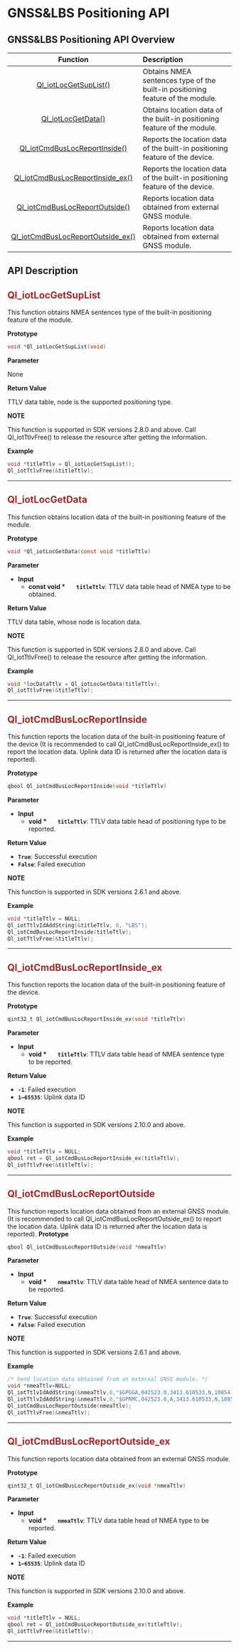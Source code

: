 # GNSS&LBS Positioning API

## **GNSS&LBS Positioning API Overview**

|                           Function                           | Description                                                  |
| :----------------------------------------------------------: | :----------------------------------------------------------- |
|        [Ql_iotLocGetSupList()](#Ql_iotLocGetSupList)         | Obtains NMEA sentences type of the built-in positioning feature of the module. |
|           [Ql_iotLocGetData()](#Ql_iotLocGetData)            | Obtains location data of the built-in positioning feature of the module. |
| [Ql_iotCmdBusLocReportInside()](#Ql_iotCmdBusLocReportInside) | Reports the location data of the built-in positioning feature of the device. |
| [Ql_iotCmdBusLocReportInside_ex()](#Ql_iotCmdBusLocReportInside_ex) | Reports the location data of the built-in positioning feature of the device. |
| [Ql_iotCmdBusLocReportOutside()](#Ql_iotCmdBusLocReportOutside) | Reports location data obtained from external GNSS module.    |
| [Ql_iotCmdBusLocReportOutside_ex()](#Ql_iotCmdBusLocReportOutside_ex) | Reports location data obtained from external GNSS module.    |

## **API Description**

<span id="Ql_iotLocGetSupList">  </span>

## <font color=#A52A2A  >__Ql_iotLocGetSupList__</font>

This function obtains NMEA sentences type of the built-in positioning feature of the module.

__Prototype__

```c
void *Ql_iotLocGetSupList(void)
```

__Parameter__

None


__Return Value__

TTLV data table, node is the supported positioning type.


__NOTE__

This function is supported in SDK versions 2.8.0 and above.
Call Ql_iotTtlvFree() to release the resource after getting the information.

__Example__

```c
void *titleTtlv = Ql_iotLocGetSupList();
Ql_iotTtlvFree(&titleTtlv);
```

---

<span id="Ql_iotLocGetData">  </span>

## <font color=#A52A2A  >__Ql_iotLocGetData__</font>

This function obtains location data of the built-in positioning feature of the module.

__Prototype__

```c
void *Ql_iotLocGetData(const void *titleTtlv)

```

__Parameter__

* __Input__
  * __const void *__   __`titleTtlv`__: TTLV data table head of NMEA type to be obtained.


__Return Value__

TTLV data table, whose node is location data.


__NOTE__

This function is supported in SDK versions 2.8.0 and above.
Call Ql_iotTtlvFree() to release the resource after getting the information.


__Example__

```c
void *locDataTtlv = Ql_iotLocGetData(titleTtlv);
Ql_iotTtlvFree(&titleTtlv);
```

---

<span id="Ql_iotCmdBusLocReportInside">  </span>

## <font color=#A52A2A  >__Ql_iotCmdBusLocReportInside__</font>

This function reports the location data of the built-in positioning feature of the device (It is recommended to call Ql_iotCmdBusLocReportInside_ex() to report the location data. Uplink data ID is returned after the location data is reported).

__Prototype__

```c
qbool Ql_iotCmdBusLocReportInside(void *titleTtlv)
```

__Parameter__

* __Input__
  * __void *__   __`titleTtlv`__: TTLV data table head of positioning type to be reported.

__Return Value__

* __`True`__: Successful execution
* __`False`__: Failed execution

__NOTE__ 

This function is supported in SDK versions 2.6.1 and above.


__Example__

```c
void *titleTtlv = NULL;
Ql_iotTtlvIdAddString(&titleTtlv, 0, "LBS");
Ql_iotCmdBusLocReportInside(titleTtlv);
Ql_iotTtlvFree(&titleTtlv);
```

---

<span id="Ql_iotCmdBusLocReportInside_ex">  </span>

## <font color=#A52A2A  >__Ql_iotCmdBusLocReportInside_ex__</font>

This function reports the location data of the built-in positioning feature of the device.

__Prototype__

```c
qint32_t Ql_iotCmdBusLocReportInside_ex(void *titleTtlv)
```

__Parameter__

* __Input__
  * __void *__   __`titleTtlv`__: TTLV data table head of NMEA sentence type to be reported.

__Return Value__

* __`-1`__: Failed execution
* __`1–65535`__: Uplink data ID

__NOTE__ 

This function is supported in SDK versions 2.10.0 and above.


__Example__

```c
void *titleTtlv = NULL;
qbool ret = Ql_iotCmdBusLocReportInside_ex(titleTtlv);
Ql_iotTtlvFree(&titleTtlv);
```

---

<span id="Ql_iotCmdBusLocReportOutside">  </span>

## <font color=#A52A2A  >__Ql_iotCmdBusLocReportOutside__</font>

This function reports location data obtained from an external GNSS module. (It is recommended to call Ql_iotCmdBusLocReportOutside_ex() to report the location data. Uplink data ID is returned after the location data is reported).
__Prototype__

```c
qbool Ql_iotCmdBusLocReportOutside(void *nmeaTtlv)
```

__Parameter__

* __Input__
  * __void *__   __`nmeaTtlv`__: TTLV data table head of NMEA sentence data to be reported.

__Return Value__

* __`True`__: Successful execution
* __`False`__: Failed execution

__NOTE__ 

This function is supported in SDK versions 2.6.1 and above.

__Example__

```c
/* Send location data obtained from an external GNSS module. */
void *nmeaTtlv=NULL;
Ql_iotTtlvIdAddString(&nmeaTtlv,0,"$GPGGA,042523.0,3413.610533,N,10854.063257,E,1,05,2.6,438.5,M,-28.0,M,,*78");
Ql_iotTtlvIdAddString(&nmeaTtlv,0,"$GPRMC,042523.0,A,3413.610533,N,10854.063257,E,0.0,245.9,190716,0.0,E,A*0F");
Ql_iotCmdBusLocReportOutside(nmeaTtlv);
Ql_iotTtlvFree(&nmeaTtlv);
```

---

<span id="Ql_iotCmdBusLocReportOutside_ex">  </span>

## <font color=#A52A2A  >__Ql_iotCmdBusLocReportOutside_ex__</font>

This function reports location data obtained from an external GNSS module.

__Prototype__

```c
qint32_t Ql_iotCmdBusLocReportOutside_ex(void *nmeaTtlv)
```

__Parameter__

* __Input__
  * __void *__   __`nmeaTtlv`__: TTLV data table head of NMEA type to be reported.

__Return Value__

* __`-1`__: Failed execution
* __`1–65535`__: Uplink data ID

__NOTE__ 

This function is supported in SDK versions 2.10.0 and above.

__Example__

```c
void *titleTtlv = NULL;
qbool ret = Ql_iotCmdBusLocReportOutside_ex(titleTtlv);
Ql_iotTtlvFree(&titleTtlv);
```

---





